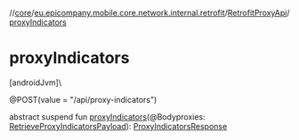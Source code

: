 //[core](../../../index.md)/[eu.epicompany.mobile.core.network.internal.retrofit](../index.md)/[RetrofitProxyApi](index.md)/[proxyIndicators](proxy-indicators.md)

# proxyIndicators

[androidJvm]\

@POST(value = &quot;/api/proxy-indicators&quot;)

abstract suspend fun [proxyIndicators](proxy-indicators.md)(@Bodyproxies: [RetrieveProxyIndicatorsPayload](../../eu.epicompany.mobile.core.network.model.proxy/-retrieve-proxy-indicators-payload/index.md)): [ProxyIndicatorsResponse](../../eu.epicompany.mobile.core.network.model.proxy/-proxy-indicators-response/index.md)
